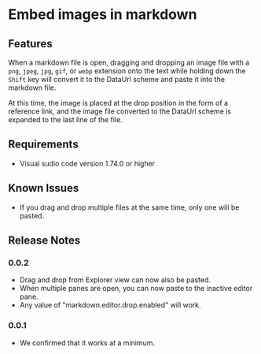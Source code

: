 # Embed images in markdown

## Features

When a markdown file is open, dragging and dropping an image file with a `png`, `jpeg`, `jpg`, `gif`, or `webp` extension onto the text while holding down the `Shift` key will convert it to the DataUrl scheme and paste it into the markdown file.

At this time, the image is placed at the drop position in the form of a reference link, and the image file converted to the DataUrl scheme is expanded to the last line of the file.

## Requirements

- Visual sudio code version 1.74.0 or higher

## Known Issues

- If you drag and drop multiple files at the same time, only one will be pasted.

## Release Notes

### 0.0.2

- Drag and drop from Explorer view can now also be pasted.
- When multiple panes are open, you can now paste to the inactive editor pane.
- Any value of "markdown.editor.drop.enabled" will work.

### 0.0.1

- We confirmed that it works at a minimum.
